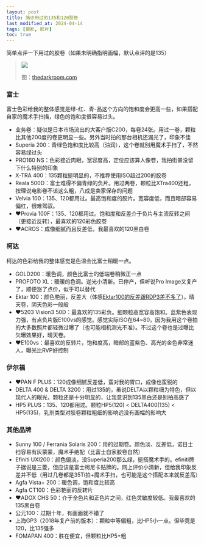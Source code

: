 ```yaml
---
layout: post
title: 简评用过的135和120胶卷
last_modified_at: 2024-04-14
tags: [摄影, 胶片]
toc: true
---
```

简单点评一下用过的胶卷（如果未明确指明画幅，默认点评的是135）

> ![](https://thedarkroom.com/app/uploads/2020/06/Film-Format-Chart-TheDarkroom-2025.5-2048x971.jpg)
> 
> 图：[thedarkroom.com](https://thedarkroom.com/film-formats/)

### 富士

富士色彩给我的整体感觉是绿-红、青-品这个方向的饱和度会更高一些，如果搭配自家的魔术手扫描，绿色的饱和度很容易过头。

- 业务卷：疑似是日本市场流出的大客户版C200，每卷24张。用过一卷，颗粒比其他200度的卷更明显一些。另外当时拍的那台相机还漏光了，印象不佳
- Superia 200：青绿色饱和度比较高（油润），这个卷就别用魔术手扫了，不然容易绿过头
- PRO160 NS：色彩接近肉眼，宽容度高，定位应该算人像卷，我拍街景没留下什么特别的印象
- X-TRA 400：135颗粒挺明显的，不推荐使用ISO超过200的胶卷
- Reala 500D：富士难得不偏青绿的负片。用过两卷，颗粒比XTra400还粗，按理说电影卷不该这么粗，八成是卖家保存的问题
- Velvia 100：135、120都用过。最高饱和度的胶片。宽容度低，而且暗部容易偏红，很难驾驭。
- ♥Provia 100F：135、120都用过。饱和度和反差介于负片与主流反转之间（更接近反转），最喜欢的120彩色胶卷
- ♥ACROS：成像细腻而且反差低，我最喜欢的120黑白卷

### 柯达

柯达的色彩给我的整体感觉是色温会比富士稍暖一点。

- GOLD200：暖色调，颜色比富士的低端卷稍微正一点
- PROFOTO XL：暖暖的色调。逆光小清新。已停产，但听说Pro Image又复产了，顺便涨了点价，似乎可以替代
- Ektar 100：颜色艳丽，反差大（体感[Ektar100的反差跟RDP3差不多了](https://youtu.be/W4ff1RJYaJg?si=nnvDQ8c0c19wL14t&t=190)）。晴天卷，阴天色彩一般般
- ♥5203 Vision3 50D：最喜欢的135彩负。细颗粒高宽容高饱和。蓝紫色表现力强，有点负片版E100vs的感觉。感觉实际ISO在64~80，因为我用这个卷拍的大多数照片都轻微过曝了（也可能相机测光不准）。不过这个卷也是过曝比欠曝效果好，晴天卷。
- ♥E100vs：最喜欢的反转片，饱和度高，暗部的蓝紫色、高光的金色非常迷人，曝光比RVP好控制

### 伊尔福

- ♥PAN F PLUS：120成像细腻反差低，蛮对我的胃口，成像也蛮锐的
- DELTA 400 & DELTA 3200：用过135的，虽说DELTA以颗粒细为特色，但以现代人的眼光，颗粒还是十分明显的，让我意识到135黑白还是别拍高感了
- HP5 PLUS：135、120都用过。颗粒HP5(120) < DELTA400(135) < HP5(135)，乳剂类型对胶卷颗粒粗细的影响远没有画幅的影响大

### 其他品牌

- Sunny 100 / Ferrania Solaris 200：用的过期卷。颜色淡、反差低，诺日士扫容易有灰蒙蒙，魔术手绝配（比富士自家胶卷自然）
- Efiniti UXI200：颜色偏淡，没Superia200那么绿，挺搭魔术手的。efiniti牌子据说是三菱，但应该是富士柯尼卡贴牌的。网上评价小清新，但给我印象反差并不低（用过几卷都是35Ti拍+魔术手扫，也可能是这个搭配本来就反差高）
- Agfa Vista+ 200：暖色调，饱和度比较高
- Agfa CT100：色彩艳丽的反转片
- ♥ADOX CHS 50：介于全色片和正色片之间，红色灵敏度较低。我最喜欢的135黑白卷
- 公元100：过期十年，有画面就不错了
- 上海GP3（2018年复产前的版本）：颗粒中等偏粗，比HP5小一点。但毕竟是120，比135强多
- FOMAPAN 400：胜在便宜，但颗粒比HP5+粗